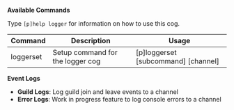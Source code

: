 **Available Commands**

Type `[p]help logger` for information on how to use this cog.

| Command | Description | Usage |
| --- | --- | --- |
| loggerset | Setup command for the logger cog | [p]loggerset [subcommand] [channel] |


**Event Logs**


 * **Guild Logs**: Log guild join and leave events to a channel
 * **Error Logs**: Work in progress feature to log console errors to a channel
